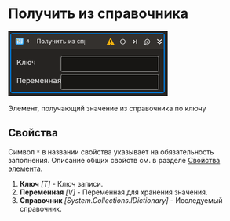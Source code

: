 # Получить из справочника

![](<../../../../../.gitbook/assets1/T1-GetDictValue.PNG>)

Элемент, получающий значение из справочника по ключу

## Свойства

Символ `*` в названии свойства указывает на обязательность заполнения. 
Описание общих свойств см. в разделе [Свойства элемента](https://docs.primo-rpa.ru/primo-rpa/primo-studio/process/elements#svoistva-elementa).

1. **Ключ** *[T]* - Ключ записи.
1. **Переменная** *[V]* - Переменная для хранения значения.
1. **Справочник** *[System.Collections.IDictionary]* - Исследуемый справочник.
